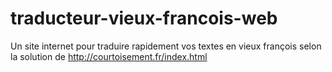 # traducteur-vieux-francois-web
Un site internet pour traduire rapidement vos textes en vieux françois selon la solution de http://courtoisement.fr/index.html
